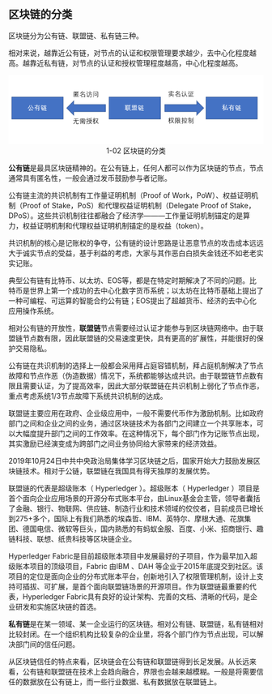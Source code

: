 ## 区块链的分类

区块链分为公有链、联盟链、私有链三种。

相对来说，越靠近公有链，对节点的认证和权限管理要求越少，去中心化程度越高。越靠近私有链，对节点的认证和授权管理程度越高，中心化程度越高。

<div align=center>

![大话区块链](pic/types_of_blockchain.png "区块链的分类") 
1-02 区块链的分类
</div>

**公有链**是最具区块链精神的。在公有链上，任何人都可以作为区块链的节点，节点通常具有匿名性，一般会通过发币鼓励参与者记账。

公有链主流的共识机制有工作量证明机制（Proof of Work，PoW）、权益证明机制（Proof of Stake，PoS）和代理权益证明机制（Delegate Proof of Stake，DPoS）。这些共识机制往往都融合了经济学———工作量证明机制锚定的是算力，权益证明机制和代理权益证明机制锚定的是权益（token）。

共识机制的核心是记账权的争夺，公有链的设计思路是让恶意节点的攻击成本远远大于诚实节点的受益，基于利益的考虑，大家与其作恶白白损失金钱还不如老老实实记账。

典型公有链有比特币、以太坊、EOS等，都是在特定时期解决了不同的问题。比特币是世界上第一个成功的去中心化数字货币系统；以太坊在比特币基础上提出了一种可编程、可运算的智能合约公有链；EOS提出了超越货币、经济的去中心化应用操作系统。

相对公有链的开放性，**联盟链**节点需要经过认证才能参与到区块链网络中。由于联盟链节点数有限，因此联盟链的交易速度更快，具有更高的扩展性，并能很好的保护交易隐私。

公有链在共识机制的选择上一般都会采用拜占庭容错机制，拜占庭机制解决了节点故障和节点作恶（伪造数据）情况下，系统都能够达成共识。由于联盟链节点数有限且需要认证，为了提高效率，因此大部分联盟链在共识机制上弱化了节点作恶，重点考虑系统1/3节点故障下系统共识机制的达成。

联盟链主要应用在政府、企业级应用中，一般不需要代币作为激励机制。比如政府部门之间和企业之间的业务，通过区块链技术为各部门之间建立一个共享账本，可以大幅度提升部门之间的工作效率。在这种情况下，每个部门作为记账节点出现，其实激励已经演变成为跨部门之间业务协同给大家带来的经济效益。

2019年10月24日中共中央政治局集体学习区块链之后，国家开始大力鼓励发展区块链技术。相对于公链，联盟链在我国具有得天独厚的发展优势。  

联盟链的代表是超级账本（ Hyperledger ）。超级账本（ Hyperledger ）项目是首个面向企业应用场景的开源分布式账本平台，由Linux基金会主管，领导者囊括了金融、银行、物联网、供应链、制造行业和技术领域的佼佼者，目前成员已增长到275+多个，国际上有我们熟悉的埃森哲、IBM、英特尔、摩根大通、花旗集团、德国电信、微软等巨头，国内熟悉的有蚂蚁金服、百度、小米、招商银行、趣链科技、联想、纸贵科技等区块链企业。  

Hyperledger Fabric是目前超级账本项目中发展最好的子项目，作为最早加入超级账本项目的顶级项目，Fabric 由IBM 、DAH 等企业于2015年底提交到社区。该项目的定位是面向企业的分布式账本平台，创新地引入了权限管理机制，设计上支持可插拔、可扩展，是首个面向联盟链场景的开源项目。作为联盟链最重要的代表，Hyperledger Fabric具有良好的设计架构、完善的文档、清晰的代码，是企业研发和实施区块链的首选。  

**私有链**是在某一领域、某一企业运行的区块链。相对公有链、联盟链，私有链相对比较封闭。在一个组织机构比较复杂的企业里，将各个部门作为节点出现，可以解决部门间的信任问题。

从区块链信任的特点来看，区块链会在公有链和联盟链得到长足发展。从长远来看，公有链和联盟链在技术上会趋向融合，界限也会越来越模糊。一般是将需要信任的数据放在公有链上，而一些行业数据、私有数据放在联盟链上。
